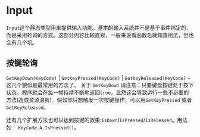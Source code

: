 # Input

`Input`这个静态类型用来提供输入功能。基本的输入系统并不是基于事件绑定的，而是采用轮询的方式。这部分内容比较直观，一般来说看函数名就知道用法，但也会有几个坑。

## 按键轮询

`GetKeyDown(KeyCode)` | `GetKeyPressed(KeyCode)` | `GetKeyReleased(KeyCode)` - 这几个貌似是最常用的方法了。 关于 `GetKeyDown` 请注意：只要键盘按键处于按下状态，程序就会在每一帧持续不断地返回`true`，显然这会导致运行一些不必要的方法\(造成资源浪费\)。假如你只想触发一次按键操作，可以用`GetKeyPressed` 或者 `GetKeyReleased`。

还有几个扩展方法也可以达到按键的效果:`IsDown`/`IsPressed`/`IsReleased`。用法如： `KeyCode.A.IsPressed()`。